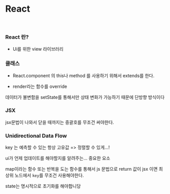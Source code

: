 # React

<br />

### React 란?

- Ui를 위한 view 라이브러리



### 클래스 

- React.component 의 this나 method 를 사용하기 위해서 extends를 한다.

- render라는 함수를 override



데이터가 불변함을 setState를 통해서만 상태 변화가 가능하기 때문에 단방향 방식이다



### JSX

jsx문법이 나와서 닫을 때까지는 중괄호를 무조건 써야한다.



### Unidirectional Data Flow

key 는 예측할 수 있는 항상 고유값 => 정렬할 수 있게...!

ui가 언제 업데이트를 해야할지를 알려주는... 중요한 요소

map이라는 함수 또는 반복을 도는 함수를 통해서 js 문법으로 return 값이 jsx 이면 최상위 노드에서 `key`를 무조건 사용해야한다.



state는 명시적으로 초기화를 해야합니당



